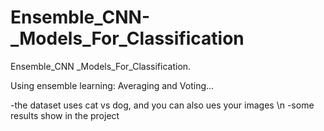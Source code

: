 # Ensemble_CNN-_Models_For_Classification
Ensemble_CNN _Models_For_Classification.

Using ensemble learning: Averaging and Voting...

-the dataset uses cat vs dog, and you can also ues your images
\n
-some results show in the project

